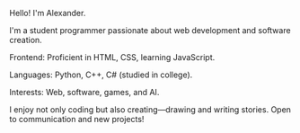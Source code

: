 Hello! I'm Alexander.

I'm a student programmer passionate about web development and software creation.

Frontend: Proficient in HTML, CSS, learning JavaScript.

Languages: Python, C++, C# (studied in college).

Interests: Web, software, games, and AI.


I enjoy not only coding but also creating—drawing and writing stories. Open to communication and new projects!



<!--
**BRDN-A/BRDN-A** is a ✨ _special_ ✨ repository because its `README.md` (this file) appears on your GitHub profile.

Here are some ideas to get you started:

- 🔭 I’m currently working on ...
- 🌱 I’m currently learning ...
- 👯 I’m looking to collaborate on ...
- 🤔 I’m looking for help with ...
- 💬 Ask me about ...
- 📫 How to reach me: ...
- 😄 Pronouns: ...
- ⚡ Fun fact: ...
-->
